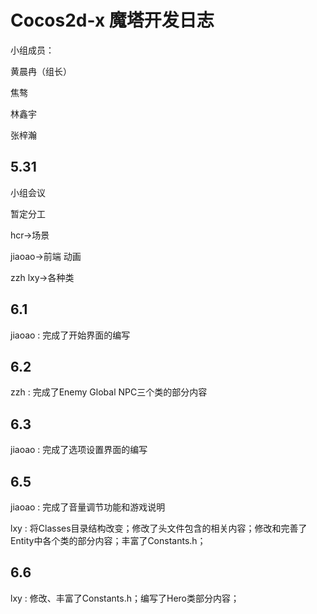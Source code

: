 # Cocos2d-x 魔塔开发日志
小组成员：

黄晨冉（组长） 

焦骜 

林鑫宇 

张梓瀚
## 5.31
小组会议

暂定分工

hcr->场景

jiaoao->前端 动画

zzh lxy->各种类

## 6.1
jiaoao : 完成了开始界面的编写

## 6.2
zzh : 完成了Enemy Global NPC三个类的部分内容

## 6.3
jiaoao : 完成了选项设置界面的编写

## 6.5

jiaoao : 完成了音量调节功能和游戏说明

lxy : 将Classes目录结构改变；修改了头文件包含的相关内容；修改和完善了Entity中各个类的部分内容；丰富了Constants.h；

## 6.6

lxy : 修改、丰富了Constants.h；编写了Hero类部分内容；
